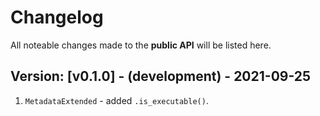 # Changelog

All noteable changes made to the **public API** will be listed here.

## Version: [v0.1.0] - (development) - 2021-09-25

1. `MetadataExtended` - added `.is_executable()`.